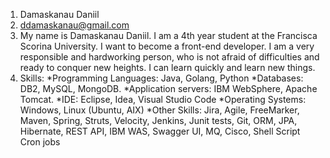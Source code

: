 1. Damaskanau Daniil
2. ddamaskanau@gmail.com
3. My name is Damaskanau Daniil. I am a 4th year student at the Francisca Scorina University. 
   I want to become a front-end developer. I am a very responsible and hardworking person, who is not afraid of difficulties and ready to conquer new heights. 
   I can learn quickly and learn new things.
4. Skills:
   *Programming Languages: Java, Golang, Python
   *Databases: DB2, MySQL, MongoDB. 
   *Application servers: IBM WebSphere, Apache Tomcat.
   *IDE: Eclipse, Idea, Visual Studio Code
   *Operating Systems: Windows, Linux (Ubuntu, AIX)
   *Other Skills: Jira, Agile, FreeMarker, Maven, Spring, Struts, Velocity, Jenkins, Junit tests, Git, ORM, JPA, Hibernate, REST API, IBM WAS, Swagger UI, MQ, Cisco, Shell Script Cron jobs